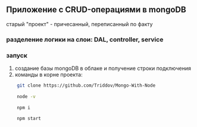## Приложение с CRUD-операциями в mongoDB

старый "проект" - причесанный, переписанный по факту

### разделение логики на слои: DAL, controller, service

### запуск
1. создание базы mongoDB в облаке и получение строки подключения
2. команды в корне проекта:

```zsh
    git clone https://github.com/Triddov/Mongo-With-Node
    
    node -v
    
    npm i
    
    npm start
```

